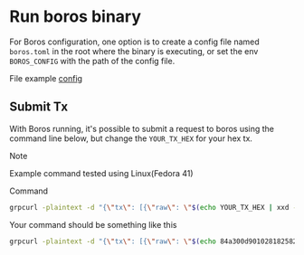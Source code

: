 # Run boros binary

For Boros configuration, one option is to create a config file named `boros.toml` in the root where the binary is executing, or set the env `BOROS_CONFIG` with the path of the config file.

File example [config](config.toml)

## Submit Tx

With Boros running, it's possible to submit a request to boros using the command line below, but change the `YOUR_TX_HEX` for your hex tx.

> [!NOTE]
> Example command tested using Linux(Fedora 41)

Command
```sh
grpcurl -plaintext -d "{\"tx\": [{\"raw\": \"$(echo YOUR_TX_HEX | xxd -r -p | base64 | tr -d '\n')\"}]}" localhost:50052 utxorpc.v1alpha.submit.SubmitService.SubmitTx
```

Your command should be something like this
```sh
grpcurl -plaintext -d "{\"tx\": [{\"raw\": \"$(echo 84a300d9010281825820cdc219e7abe938a35ca074d4bd02d6ccc3c2fc25d1462af07b6c1e8f40933af200018282581d603f79e7eab3ab95c1f78824872ac6fd65f79d120868057f2bd19306f81a3b9aca0082581d603f79e7eab3ab95c1f78824872ac6fd65f79d120868057f2bd19306f81a77c0bd2f021a0002990da100d90102818258205d4b008e92a42846add4d060e49d7427700ced0ab8eb73e559acc14d228ca5475840f3f12cbfd551e5e51f9eb32fcf695c3a63ec3dfb7329108f45b441cafc7a706659d06238665327779e32415c91b6190e0cd00096aee41f6e405be59d69462708f5f6 | xxd -r -p | base64 | tr -d '\n')\"}]}" localhost:50052 utxorpc.v1alpha.submit.SubmitService.SubmitTx
```